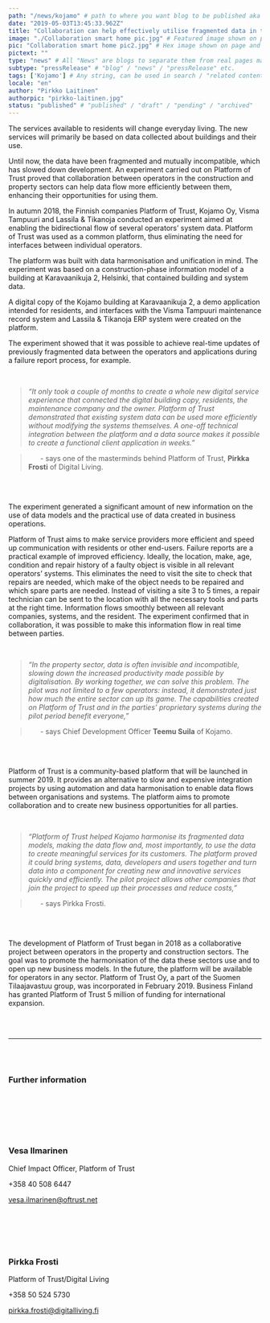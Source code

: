 ```yaml
---
path: "/news/kojamo" # path to where you want blog to be published aka https://www.platformoftrust.net//blogs/sport-venue
date: "2019-05-03T13:45:33.962Z"
title: "Collaboration can help effectively utilise fragmented data in the property sector"
image: "./Collaboration smart home pic.jpg" # Featured image shown on page and listings. Save in same folder. Don't use svg.
pic: "Collaboration smart home pic2.jpg" # Hex image shown on page and listings. No path, just filename. Save in same folder. Don't use svg.
pictext: ""
type: "news" # All "News" are blogs to separate them from real pages made with MarkDown, so that they appear in blog listings etc.
subtype: "pressRelease" # "blog" / "news" / "pressRelease" etc.
tags: ['Kojamo'] # Any string, can be used in search / "related content"
locale: "en"
author: "Pirkko Laitinen"
authorpic: "pirkko-laitinen.jpg"
status: "published" # "published" / "draft" / "pending" / "archived"
---
```

The services available to residents will change everyday living. The new services will primarily be based on data collected about buildings and their use.

Until now, the data have been fragmented and mutually incompatible, which has slowed down development. An experiment carried out on Platform of Trust proved that collaboration between operators in the construction and property sectors can help data flow more efficiently between them, enhancing their opportunities for using them.

In autumn 2018, the Finnish companies Platform of Trust, Kojamo Oy, Visma Tampuuri and Lassila & Tikanoja conducted an experiment aimed at enabling the bidirectional flow of several operators’ system data. Platform of Trust was used as a common platform, thus eliminating the need for interfaces between individual operators.

The platform was built with data harmonisation and unification in mind. The experiment was based on a construction-phase information model of a building at Karavaanikuja 2, Helsinki, that contained building and system data.

A digital copy of the Kojamo building at Karavaanikuja 2, a demo application intended for residents, and interfaces with the Visma Tampuuri maintenance record system and Lassila & Tikanoja ERP system were created on the platform.

The experiment showed that it was possible to achieve real-time updates of previously fragmented data between the operators and applications during a failure report process, for example.

<br/>

>_“It only took a couple of months to create a whole new digital service experience that connected the digital building copy, residents, the maintenance company and the owner. Platform of Trust demonstrated that existing system data can be used more efficiently without modifying the systems themselves. A one-off technical integration between the platform and a data source makes it possible to create a functional client application in weeks.”_

>&nbsp;&nbsp;&nbsp;&nbsp;&nbsp;&nbsp;- says one of the masterminds behind Platform of Trust, **Pirkka Frosti** of Digital Living.



<br/><br/>

The experiment generated a significant amount of new information on the use of data models and the practical use of data created in business operations.

Platform of Trust aims to make service providers more efficient and speed up communication with residents or other end-users. Failure reports are a practical example of improved efficiency. Ideally, the location, make, age, condition and repair history of a faulty object is visible in all relevant operators’ systems. This eliminates the need to visit the site to check that repairs are needed, which make of the object needs to be repaired and which spare parts are needed. Instead of visiting a site 3 to 5 times, a repair technician can be sent to the location with all the necessary tools and parts at the right time. Information flows smoothly between all relevant companies, systems, and the resident. The experiment confirmed that in collaboration, it was possible to make this information flow in real time between parties.

<br/>


>_“In the property sector, data is often invisible and incompatible, slowing down the increased productivity made possible by digitalisation. By working together, we can solve this problem. The pilot was not limited to a few operators: instead, it demonstrated just how much the entire sector can up its game. The capabilities created on Platform of Trust and in the parties’ proprietary systems during the pilot period benefit everyone,”_

>&nbsp;&nbsp;&nbsp;&nbsp;&nbsp;&nbsp;- says Chief Development Officer **Teemu Suila** of Kojamo.




<br/><br/>

Platform of Trust is a community-based platform that will be launched in summer 2019. It provides an alternative to slow and expensive integration projects by using automation and data harmonisation to enable data flows between organisations and systems. The platform aims to promote collaboration and to create new business opportunities for all parties.

<br/>

>_“Platform of Trust helped Kojamo harmonise its fragmented data models, making the data flow and, most importantly, to use the data to create meaningful services for its customers. The platform proved it could bring systems, data, developers and users together and turn data into a component for creating new and innovative services quickly and efficiently. The pilot project allows other companies that join the project to speed up their processes and reduce costs,”_

>&nbsp;&nbsp;&nbsp;&nbsp;&nbsp;&nbsp;- says Pirkka Frosti.

<br/><br/>

The development of Platform of Trust began in 2018 as a collaborative project between operators in the property and construction sectors. The goal was to promote the harmonisation of the data these sectors use and to open up new business models. In the future, the platform will be available for operators in any sector. Platform of Trust Oy, a part of the Suomen Tilaajavastuu group, was incorporated in February 2019. Business Finland has granted Platform of Trust 5 million of funding for international expansion.

<br/><br/>

<hr/>

<br/><br/>

### Further information

<br/><br/>

<br/>

<br/>

### **Vesa Ilmarinen**

Chief Impact Officer, Platform of Trust

+358 40 508 6447

vesa.ilmarinen@oftrust.net

<br/><br/><br/><br/>

### **Pirkka Frosti**

Platform of Trust/Digital Living

+358 50 524 5730

pirkka.frosti@digitalliving.fi
